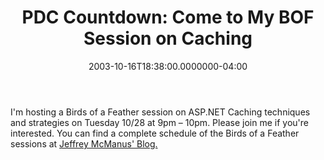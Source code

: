 ﻿---
title: "PDC Countdown: Come to My BOF Session on Caching"
date: "2003-10-16T18:38:00.0000000-04:00"
description: I'm hosting a Birds of a Feather session on ASP.NET Caching
featuredImage: img/pdc-countdown-come-to-my-bof-session-on-caching-featured.png
---

I'm hosting a Birds of a Feather session on ASP.NET Caching techniques and strategies on Tuesday 10/28 at 9pm – 10pm. Please join me if you're interested. You can find a complete schedule of the Birds of a Feather sessions at [Jeffrey McManus' Blog.](http://mcmanus.typepad.com/grind/2003/10/pdc_bof_schedul.html)

